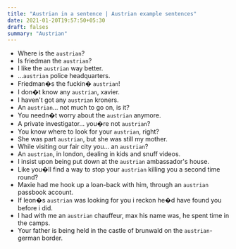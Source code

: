```yaml
---
title: "Austrian in a sentence | Austrian example sentences"
date: 2021-01-20T19:57:50+05:30
draft: falses
summary: "Austrian"
---
```

- Where is the `austrian`?
- Is friedman the `austrian`?
- I like the `austrian` way better.
- ...`austrian` police headquarters.
- Friedman�s the fuckin� `austrian`!
- I don�t know any `austrian`, xavier.
- I haven't got any `austrian` kroners.
- An `austrian`... not much to go on, is it?
- You needn�t worry about the `austrian` anymore.
- A private investigator... you�re not `austrian`?
- You know where to look for your `austrian`, right?
- She was part `austrian`, but she was still my mother.
- While visiting our fair city you... an `austrian`?
- An `austrian`, in london, dealing in kids and snuff videos.
- I insist upon being put down at the `austrian` ambassador's house.
- Like you�ll find a way to stop your `austrian` killing you a second time round?
- Maxie had me hook up a loan-back with him, through an `austrian` passbook account.
- If leon�s `austrian` was looking for you i reckon he�d have found you before i did.
- I had with me an `austrian` chauffeur, max his name was, he spent time in the camps.
- Your father is being held in the castle of brunwald on the `austrian`-german border.
                 
